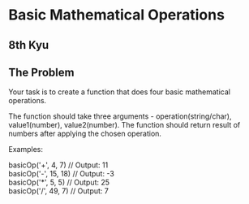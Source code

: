 # Basic Mathematical Operations

## 8th Kyu

## The Problem
Your task is to create a function that does four basic mathematical operations.

The function should take three arguments - operation(string/char), value1(number), value2(number).
The function should return result of numbers after applying the chosen operation.

Examples:

basicOp('+', 4, 7)         // Output: 11<br/>
basicOp('-', 15, 18)       // Output: -3<br/>
basicOp('*', 5, 5)         // Output: 25<br/>
basicOp('/', 49, 7)        // Output: 7<br/>
